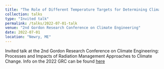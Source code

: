 ```yaml
---
title: "The Role of Different Temperature Targets for Determining Climate Engineering Outcomes and Trade-Offs"
collection: talks
type: "Invited talk"
permalink: /talks/2022-07-01-talk
venue: "2nd Gordon Research Conference on Climate Engineering"
date: 2022-07-01
location: "Newry, ME"
---
```


Invited talk at the 2nd Gordon Research Conference on Climate Engineering: Processes and Impacts of Radiation Management Approaches to Climate Change.
Info on the 2022 GRC can be found [here](https://www.grc.org/climate-engineering-conference/2022/)
